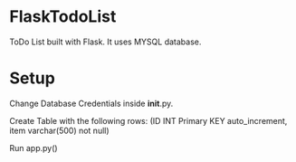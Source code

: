 # FlaskTodoList

ToDo List built with Flask. It uses MYSQL database.

# Setup

Change Database Credentials inside __init__.py.

Create Table with the following rows: (ID INT Primary KEY auto_increment, item varchar(500) not null)

Run app.py()
